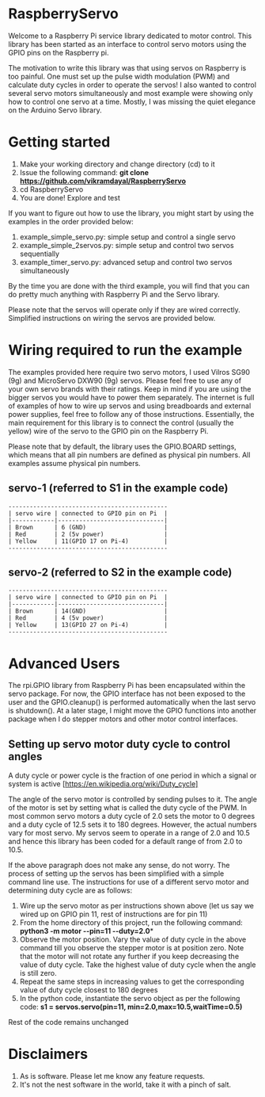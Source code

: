 # RaspberryServo

Welcome to a Raspberry Pi service library dedicated to motor control. This library has been started as an interface to control servo motors using the GPIO pins on the Raspberry pi. 

The motivation to write this library was that using servos on Raspberry is too painful. One must set up the pulse width modulation (PWM) and calculate duty cycles in order to operate the servos! I also wanted to control several servo motors simultaneously and 
most example were showing only how to control one servo at a time. Mostly, I was missing the quiet elegance on the Arduino Servo library.

Getting started
===============

1. Make your working directory and change directory (cd) to it
2. Issue the following command:
**git clone https://github.com/vikramdayal/RaspberryServo**
3. cd RaspberryServo
4. You are done! Explore and test

If you want to figure out how to use the library, you might start by using the examples in the order provided below:

1. example_simple_servo.py: simple setup and control a single servo
2. example_simple_2servos.py: simple setup and control two servos sequentially
3. example_timer_servo.py: advanced setup and control two servos simultaneously

By the time you are done with the third example, you will find that you can do pretty much anything with
Raspberry Pi and the Servo library.

Please note that the servos will operate only if they are wired correctly. Simplified instructions on wiring the servos are provided below.

Wiring required to run the example
==================================

The examples provided here require two servo motors, I used Vilros SG90 (9g) and MicroServo DXW90 (9g) servos. Please feel free 
to use any of your own servo brands with their ratings. Keep in mind if you are using the bigger servos you would have to power them separately. The internet
is full of examples of how to wire up servos and using breadboards and external power supplies, feel free to follow any of those instructions. Essentially, the main requirement for this library is to connect the control (usually the yellow) wire of the servo to the GPIO pin on the Raspberry Pi.

Please note that by default, the library uses the GPIO.BOARD settings, which means that all pin numbers are defined as physical pin numbers. All examples assume physical pin numbers.

 servo-1 (referred to S1 in the example code)
 -------------------------------------------
 
    ---------------------------------------------
    | servo wire | connected to GPIO pin on Pi  |
    |------------|------------------------------|
    | Brown      | 6 (GND)                      |
    | Red        | 2 (5v power)                 |
    | Yellow     | 11(GPIO 17 on Pi-4)          |
    ---------------------------------------------


 servo-2 (referred to S2 in the example code)
 -------------------------------------------
 
    ---------------------------------------------
    | servo wire | connected to GPIO pin on Pi  |
    |------------|------------------------------|
    | Brown      | 14(GND)                      |
    | Red        | 4 (5v power)                 |
    | Yellow     | 13(GPIO 27 on Pi-4)          |
    ---------------------------------------------


Advanced Users
==============
The rpi.GPIO library from Raspberry Pi has been encapsulated within the servo package. For now, the GPIO interface 
has not been exposed to the user and the GPIO.cleanup() is performed automatically when the last servo is shutdown().
At a later stage, I might move the GPIO functions into another package when I do stepper motors and other motor
control interfaces.

Setting up servo motor duty cycle to control angles
----------------------------------------------------
A duty cycle or power cycle is the fraction of one period in which a signal or system is active [https://en.wikipedia.org/wiki/Duty_cycle]

The angle of the servo motor is controlled by sending pulses to it. The angle of the motor is set by setting what is called the duty cycle of the PWM. 
In most common servo motors a duty cycle of 2.0 sets the motor to 0 degrees and a duty cycle of 12.5 sets it to 180 degrees. However, the actual numbers vary for most servo. My servos seem to operate in a range of 2.0 and 10.5 and hence this library has been coded for a default range of
from 2.0 to 10.5.

If the above paragraph does not make any sense, do not worry. The process of setting up the servos has been simplified with a simple command line use. 
The instructions for use of a different servo motor and determining duty cycle are as follows: 
1. Wire up the servo motor as per instructions shown above (let us say we wired up on GPIO pin 11, rest of instructions are for pin 11)
2. From the home directory of this project, run the following command:
**python3 -m motor --pin=11 --duty=2.0***
3. Observe the motor position. Vary the value of duty cycle in the above command till you observe the stepper motor is at position zero. Note that the motor will not rotate any further if you keep decreasing the value of duty cycle. Take the highest value of duty cycle when the angle is still zero.
4. Repeat the same steps in increasing values to get the corresponding value of duty cycle closest to 180 degrees
5. In the python code, instantiate the servo object as per the following code:
**s1 = servos.servo(pin=11, min=2.0,max=10.5,waitTime=0.5)**

Rest of the code remains unchanged

Disclaimers
===========
1. As is software. Please let me know any feature requests.
2. It's not the nest software in the world, take it with a pinch of salt.



